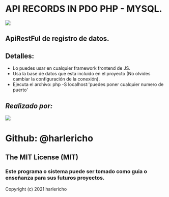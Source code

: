 # API RECORDS IN PDO PHP - MYSQL.
![](https://programacion.net/files/article/article_02179_.png)
## ApiRestFul de registro de datos.
## Detalles:
* Lo puedes usar en cualquier framework frontend de JS.
* Usa la base de datos que esta incluido  en el proyecto (No olvides cambiar la configuración de la conexión).
* Ejecuta el archivo:  php -S localhost:'puedes poner cualquier numero de puerto'

## _Realizado por:_
![](https://avatars.githubusercontent.com/u/42042270?s=48&v=4)

# Github: @harlericho

## The MIT License (MIT)

### Este programa o sistema puede ser tomado como guia o enseñanza para sus futuros  proyectos.
Copyright (c) 2021 harlericho
